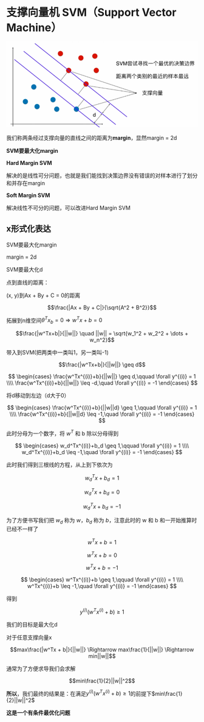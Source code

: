 <head>
    <script src="https://cdn.mathjax.org/mathjax/latest/MathJax.js?config=TeX-AMS-MML_HTMLorMML" type="text/javascript"></script>
    <script type="text/x-mathjax-config">
        MathJax.Hub.Config({
            tex2jax: {
            skipTags: ['script', 'noscript', 'style', 'textarea', 'pre'],
            inlineMath: [['$','$']]
            }
        });
    </script>
</head>

# 支撑向量机 SVM（Support Vector Machine）

![SVM](..\assets\img\SVM\SVM_intro.png)

我们称两条经过支撑向量的直线之间的距离为**margin**，显然margin = 2d

**SVM要最大化margin**

**Hard Margin SVM**

解决的是线性可分问题，也就是我们能找到决策边界没有错误的对样本进行了划分和并存在margin

**Soft Margin SVM**

解决线性不可分的问题，可以改进Hard Margin SVM

## x形式化表达

SVM要最大化margin

margin = 2d

SVM要最大化d

点到直线的距离：

(x, y)到Ax + By + C = 0的距离

$$\frac{|Ax + By + C|}{\sqrt{A^2 + B^2}}$$

拓展到n维空间$\theta^Tx_b=0 \Rightarrow w^Tx+b=0$

$$\frac{|w^Tx+b|}{||w||} \quad ||w|| = \sqrt{w_1^2 + w_2^2 + \dots + w_n^2}$$

带入到SVM(把两类中一类叫1，另一类叫-1)

$$\frac{|w^Tx+b|}{||w||} \geq d$$

$$
\begin{cases}
\frac{w^Tx^{(i)}+b}{||w||} \geq d,\qquad \forall y^{(i)} = 1 \\\\
\frac{w^Tx^{(i)}+b}{||w||} \leq -d,\quad \forall y^{(i)} = -1
\end{cases}
$$

将d移动到左边（d大于0）

$$
\begin{cases}
\frac{w^Tx^{(i)}+b}{||w||d} \geq 1,\qquad \forall y^{(i)} = 1 \\\\
\frac{w^Tx^{(i)}+b}{||w||d} \leq -1,\quad \forall y^{(i)} = -1
\end{cases}
$$

此时分母为一个数字，将 $w^T$ 和 b 除以分母得到

$$
\begin{cases}
w_d^Tx^{(i)}+b_d \geq 1,\qquad \forall y^{(i)} = 1 \\\\
w_d^Tx^{(i)}+b_d \leq -1,\quad \forall y^{(i)} = -1
\end{cases}
$$

此时我们得到三根线的方程，从上到下依次为

$$w_d^Tx+b_d = 1$$

$$w_d^Tx+b_d = 0$$

$$w_d^Tx+b_d = -1$$

为了方便书写我们把 $w_d$ 称为 $w$，$b_d$ 称为 $b$，注意此时的 w 和 b 和一开始推算时已经不一样了

$$w^Tx+b = 1$$

$$w^Tx+b = 0$$

$$w^Tx+b = -1$$

$$
\begin{cases}
w^Tx^{(i)}+b \geq 1,\qquad \forall y^{(i)} = 1 \\\\
w^Tx^{(i)}+b \leq -1,\quad \forall y^{(i)} = -1
\end{cases}
$$

得到

$$y^{(i)}(w^Tx^{(i)} + b) \geq 1$$

我们的目标是最大化d

对于任意支撑向量x

$$max\frac{|w^Tx + b|}{||w||} \Rightarrow max\frac{1}{||w||} \Rightarrow min||w||$$

通常为了方便求导我们会求解

$$min\frac{1}{2}||w||^2$$

**所以**，我们最终的结果是：在满足$y^{(i)}(w^Tx^{(i)} + b) \geq 1$的前提下$min\frac{1}{2}||w||^2$

**这是一个有条件最优化问题**
